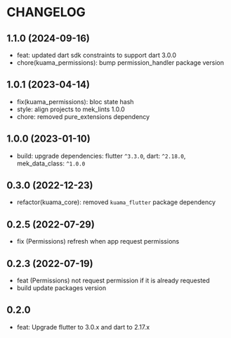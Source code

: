 # CHANGELOG

## 1.1.0 (2024-09-16)
- feat: updated dart sdk constraints to support dart 3.0.0
- chore(kuama_permissions): bump permission_handler package version

## 1.0.1 (2023-04-14)
- fix(kuama_permissions): bloc state hash
- style: align projects to mek_lints 1.0.0
- chore: removed pure_extensions dependency

## 1.0.0 (2023-01-10)
- build: upgrade dependencies: flutter `^3.3.0`, dart: `^2.18.0`, mek_data_class: `^1.0.0`

## 0.3.0 (2022-12-23)
- refactor(kuama_core): removed `kuama_flutter` package dependency

## 0.2.5 (2022-07-29)
- fix (Permissions) refresh when app request permissions

## 0.2.3 (2022-07-19)
- feat (Permissions) not request permission if it is already requested
- build update packages version

## 0.2.0

- feat: Upgrade flutter to 3.0.x and dart to 2.17.x